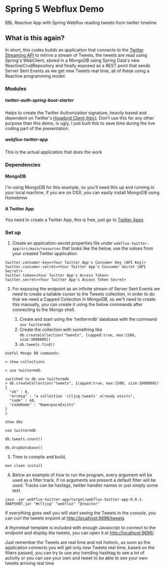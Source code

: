 # Spring 5 Webflux Demo

BBL Reactive App with Spring Webflux reading tweets from twitter timeline

## What is this again?

In short, this codes builds an application that connects to the [Twitter Streaming API](https://dev.twitter.com/streaming/reference/post/statuses/filter) to retrive a stream of Tweets,
the tweets are read using Spring's WebClient, stored in a MongoDB using Spring Data's new ReactiveCrudRepository and finally
exposed as a REST point that sends Server Sent Events as we get new Tweets real time, all of these using a Reactive programming model.


### Modules
##### twitter-auth-spring-boot-starter
Helps to create the Twitter Authorization signature, heavily based and dependent on Twitter's [Hosebird Client (hbc)](https://github.com/twitter/hbc).
Don't use this for any other purpose than this demo, is ugly, I just built this to save time during the live coding part of the presentation.
##### webflux-twitter-app
This is the actual application that does the work

### Dependencies

#### MongoDB
I'm using MongoDB for this example, so you'll need this up and running in your local machine, if you are on OSX, you can easily install
MongoDB using Homebrew

#### A Twitter App
You need to create a Twitter App, this is free, just go to [Twitter Apps](https://apps.twitter.com/)

### Set up
1. Create an application-secret.properties file under `webflux-twitter-app/src/main/resources` that looks like the below, 
use the values from your created Twitter application

```
twitter.consumer-key=<Your Twitter App's Consumer Key (API Key)>
twitter.consumer-secret=<Your Twitter App's Consumer Secret (API Secret)>
twitter.token=<Your Twitter App's Access Token>
twitter.secret=<Your Twitter App's Access Token Secret>
```

2. For exposing the endpoint as an infinite stream of Server Sent Events we need to create a tailable cursor to the Tweets collection, in order to 
 do that we need a Capped Collection in MongoDB, so we'll need to create this manually, you can create it using the below
 commands after connecting to the Mongo shell.
 
    1. Create and start using the 'twittermdb' database with the command `use twittermdb`
    2. Create the collection with something like `db.createCollection("tweets", {capped:true, max:1500, size:1000000})`
    3. ```db.tweets.find()```
    
  ```
  Useful Mongo DB commands:
  
  > show collections
  
  > use twittermdb
  
  switched to db use twittermdb
  > db.createCollection("tweets", {capped:true, max:1500, size:1000000})
  {
  	"ok" : 0,
  	"errmsg" : "a collection 'cltjug.tweets' already exists",
  	"code" : 48,
  	"codeName" : "NamespaceExists"
  }
  >
  
  show dbs
  
  use twittermdb
  
  db.tweets.count()
  
  db.dropDatabase()
  ```  
3. Time to compile and build,

`mvn clean install`

4. Below an example of how to run the program, every argument will be used as a filter track, if no arguments are present a
 default filter will be used. Tracks can be hastags, twitter handler names or just simply some text.
 
`java -jar webflux-twitter-app/target/webflux-twitter-app-0.0.1-SNAPSHOT.jar "#cltjug" "webflux" "@reactor"`

If everything goes well you will start seeing the Tweets in the console, you can curl the tweets enpoint at [http://localhost:9696/tweets](http://localhost:9696/tweets) 

A thymeleaf template is included with enough Javascript to connect to the endpoint and display the tweets, you can open it at [http://localhost:9696/](http://localhost:9696/)

Just remember the Tweets are real time and not historic, as soon as the application connects you will get only new Tweets real time, based on the filters passed,
 you can try to use any trending hashtag to see a lot of activity or you can use your own and tweet to be able to see your own tweets arriving real time
